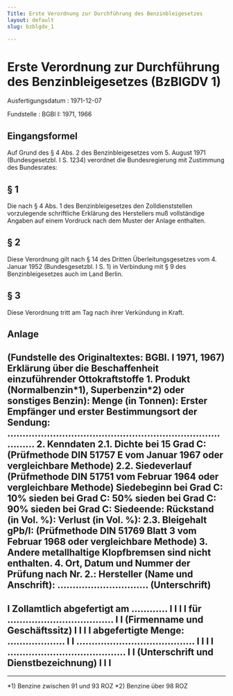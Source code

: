 ```yaml
---
Title: Erste Verordnung zur Durchführung des Benzinbleigesetzes
layout: default
slug: bzblgdv_1

---
```


# Erste Verordnung zur Durchführung des Benzinbleigesetzes (BzBlGDV 1)

Ausfertigungsdatum
:   1971-12-07

Fundstelle
:   BGBl I: 1971, 1966



## Eingangsformel

Auf Grund des § 4 Abs. 2 des Benzinbleigesetzes vom 5. August 1971
(Bundesgesetzbl. I S. 1234) verordnet die Bundesregierung mit
Zustimmung des Bundesrates:


## § 1

Die nach § 4 Abs. 1 des Benzinbleigesetzes den Zolldienststellen
vorzulegende schriftliche Erklärung des Herstellers muß vollständige
Angaben auf einem Vordruck nach dem Muster der Anlage enthalten.


## § 2

Diese Verordnung gilt nach § 14 des Dritten Überleitungsgesetzes vom
4\. Januar 1952 (Bundesgesetzbl. I S. 1) in Verbindung mit § 9 des
Benzinbleigesetzes auch im Land Berlin.


## § 3

Diese Verordnung tritt am Tag nach ihrer Verkündung in Kraft.


## Anlage

(Fundstelle des Originaltextes: BGBl. I 1971, 1967)
Erklärung
**über die Beschaffenheit einzuführender Ottokraftstoffe**
1\.    Produkt (Normalbenzin\*1), Superbenzin\*2) oder sonstiges
Benzin):
Menge (in Tonnen):
Erster Empfänger und erster Bestimmungsort der Sendung:
......................................................................
.........
2\.    Kenndaten
2\.1.  Dichte bei
15 Grad C:
(Prüfmethode DIN 51757 E vom Januar 1967 oder vergleichbare Methode)
2\.2.  Siedeverlauf
(Prüfmethode DIN 51751 vom Februar 1964 oder vergleichbare Methode)
Siedebeginn bei
Grad C:
10% sieden  bei
Grad C:
50% sieden  bei
Grad C:
90% sieden  bei
Grad C:
Siedeende:
Rückstand (in Vol. %):
Verlust (in Vol. %):
2\.3.  Bleigehalt gPb/I:
(Prüfmethode DIN 51769 Blatt 3 vom Februar 1968 oder vergleichbare
Methode)
3\.    Andere metallhaltige Klopfbremsen sind nicht enthalten.
4\.    Ort, Datum und Nummer der Prüfung nach Nr. 2.:
Hersteller (Name und Anschrift):
..............................
(Unterschrift)
---------------------------------------------
I  Zollamtlich abgefertigt am ............  I
I                                           I
I  für ...................................  I
I
(Firmenname und Geschäftssitz)                      I
I                                           I
I  abgefertigte Menge: ...................  I
I  .......................................  I
I                                           I
I  .......................................  I
I
(Unterschrift und Dienstbezeichnung)                    I
I                                           I
---------------------------------------------
---------
\*1) Benzine zwischen 91 und 93 ROZ
\*2) Benzine über 98 ROZ

